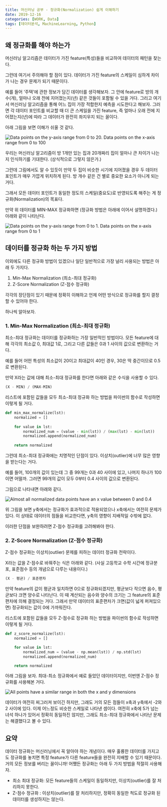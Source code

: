 ```yaml
---
title: 머신러닝 공부 - 정규화(Normalization) 쉽게 이해하기
date: 2019-12-16
categories: [WORK, Data]
tags: [데이터분석, MachineLearning, Python]
---
```


## 왜 정규화를 해야 하는가

머신러닝 알고리즘은 데이터가 가진 feature(특성)들을 비교하여 데이터의 패턴을 찾는다.

그런데 여기서 주의해야 할 점이 있다. 데이터가 가진 feature의 스케일이 심하게 차이가 나는 경우 문제가 되기 때문이다.

예를 들어 ‘주택’에 관한 정보가 담긴 데이터를 생각해보자. 그 안에 feature로 방의 개수(개), 얼마나 오래 전에 지어졌는지(년) 같은 것들이 포함될 수 있을 거다. 그리고 여기서 머신러닝 알고리즘을 통해 어느 집이 가장 적합한지 예측을 시도한다고 해보자. 그러면 각 데이터 포인트를 비교할 때 더 큰 스케일을 가진 feature, 즉 얼마나 오래 전에 지어졌는지(년)에 따라 그 데이터가 완전히 좌지우지 되는 꼴이다.

아래 그림을 보면 이해가 쉬울 것 같다.

![Data points on the y-axis range from 0 to 20. Data points on the x-axis range from 0 to 100](https://s3.amazonaws.com/codecademy-content/courses/normalization/unnormalized.png)

우리는 머신러닝 알고리즘이 방 1개만 있는 집과 20개짜리 집이 얼마나 큰 차이가 나는지 인식하기를 기대한다. (상식적으로 그렇지 않은가.)

그런데 그림에서도 알 수 있듯이 만약 두 집이 비슷한 시기에 지어졌을 경우 두 데이터 포인트가 매우 가깝게 위치하게 된다. 방 개수 같은 건 별로 중요한 요소가 아니게 되는 거다.

그래서 모든 데이터 포인트가 동일한 정도의 스케일(중요도)로 반영되도록 해주는 게 정규화(Normalization)의 목표다.

만약 위 데이터를 MIN-MAX 정규화하면 (정규화 방법은 아래에 이어서 설명하겠다.) 아래와 같이 나타난다.

![Data points on the y-axis range from 0 to 1. Data points on the x-axis range from 0 to 1](https://s3.amazonaws.com/codecademy-content/courses/normalization/normalized.png)

## 데이터를 정규화 하는 두 가지 방법

이외에도 다른 정규화 방법이 있겠으나 일단 일반적으로 가장 널리 사용되는 방법은 아래 두 가지다.

1. Min-Max Normalization (최소-최대 정규화)
2. Z-Score Normalization (Z-점수 정규화)

각각의 장단점이 있기 때문에 정확히 이해하고 언제 어떤 방식으로 정규화를 할지 결정할 수 있어야 한다. 

하나씩 알아보자.

### 1. Min-Max Normalization (최소-최대 정규화)

최소-최대 정규화는 데이터를 정규화하는 가장 일반적인 방법이다. 모든 feature에 대해 각각의 최소값 0, 최대값 1로, 그리고 다른 값들은 0과 1 사이의 값으로 변환하는 거다.

예를 들어 어떤 특성의 최소값이 20이고 최대값이 40인 경우, 30은 딱 중간이므로 0.5로 변환된다.

만약 X라는 값에 대해 최소-최대 정규화를 한다면 아래와 같은 수식을 사용할 수 있다.

```python
(X - MIN) / (MAX-MIN) 
```

리스트에 포함된 값들을 모두 최소-최대 정규화 하는 방법을 파이썬의 함수로 작성하면 이렇게 될 거다.

```python
def min_max_normalize(lst):
    normalized = []
    
    for value in lst:
        normalized_num = (value - min(lst)) / (max(lst) - min(lst))
        normalized.append(normalized_num)
    
    return normalized
```

그런데 최소-최대 정규화에는 치명적인 단점이 있다. 이상치(outlier)에 너무 많은 영향을 받는다는 거다.

예를 들어, 100개의 값이 있는데 그 중 99개는 0과 40 사이에 있고, 나머지 하나가 100이면 어떨까. 그러면 99개의 값이 모두 0부터 0.4 사이의 값으로 변환된다.

그림으로 나타내면 아래와 같다.

![Almost all normalized data points have an x value between 0 and 0.4](https://s3.amazonaws.com/codecademy-content/courses/normalization/outlier.png)

위 그림을 보면 y축에서는 정규화가 효과적으로 적용되었으나 x축에서는 여전히 문제가 있다. 이 상태로 데이터의 점들을 비교한다면, y축의 영향이 지배적일 수밖에 없다.

이러한 단점을 보완하려면 Z-점수 정규화를 고려해봐야 한다.

### 2. Z-Score Normalization (Z-점수 정규화)

Z-점수 정규화는 이상치(outlier) 문제를 피하는 데이터 정규화 전략이다.

X라는 값을 Z-점수로 바꿔주는 식은 아래와 같다. (사실 고등학교 수학 시간에 정규분포, 표준점수 등의 개념으로 다루는 내용이다.)

```python
(X - 평균) / 표준편차
```

만약 feature의 값이 평균과 일치하면 0으로 정규화되겠지만, 평균보다 작으면 음수, 평균보다 크면 양수로 나타난다. 이 때 계산되는 음수와 양수의 크기는 그 feature의 표준편차에 의해 결정되는 거다. 그래서 만약 데이터의 표준편차가 크면(값이 넓게 퍼져있으면) 정규화되는 값이 0에 가까워진다.

리스트에 포함된 값들을 모두 Z-점수로 정규화 하는 방법을 파이썬의 함수로 작성하면 이렇게 될 거다.

```python
def z_score_normalize(lst):
    normalized = []

    for value in lst:
        normalized_num = (value - np.mean(lst)) / np.std(lst)
        normalized.append(normalized_num)

    return normalized
```

아래 그림을 보자. 최대-최소 정규화에서 예로 들었던 데이터이지만, 이번엔 Z-점수 정규화를 사용해본 거다.

![All points have a similar range in both the x and y dimensions](https://s3.amazonaws.com/codecademy-content/courses/normalization/z-score.png)

데이터가 여전히 찌그러져 보이긴 하지만, 그래도 거의 모든 점들이 x축과 y축에서 -2와 2 사이에 있다. 이제 어느정도 비슷한 스케일로 나타낸 셈이다. 여전히 x축에 5가 넘는 녀석 하나가 있어서 정확히 동일하진 않지만, 그래도 최소-최대 정규화에서 나타난 문제는 해결했다고 볼 수 있다.

## 요약

데이터 정규화는 머신러닝에서 꼭 알아야 하는 개념이다. 매우 훌륭한 데이터를 가지고도 정규화를 놓치면 특정 feature가 다른 feature들을 완전히 지배할 수 있기 때문이다. 거의 모든 정보를 버리는 꼴이니까! 어쨌든 정규화는 아래 두 가지 방법을 적절히 사용해자.

- 최소 최대 정규화: 모든 feature들의 스케일이 동일하지만, 이상치(outlier)를 잘 처리하지 못한다.
- Z-점수 정규화 : 이상치(outlier)를 잘 처리하지만, 정확히 동일한 척도로 정규화 된 데이터를 생성하지는 않는다.